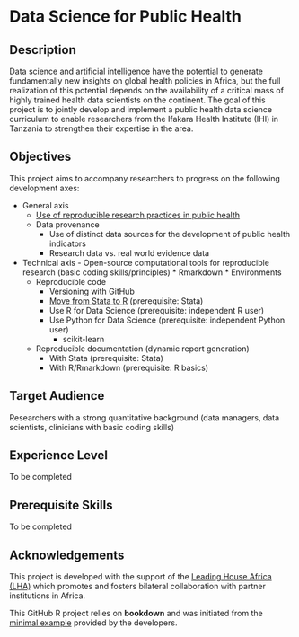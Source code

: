 # Data Science for Public Health

## Description

Data science and artificial intelligence have the potential to generate fundamentally new insights on global health policies in Africa, but the full realization of this potential depends on the availability of a critical mass of highly trained health data scientists on the continent. The goal of this project is to jointly develop and implement a public health data science curriculum to enable researchers from the Ifakara Health Institute (IHI) in Tanzania to strengthen their expertise in the area.

## Objectives

This project aims to accompany researchers to progress on the following development axes:

* General axis
    * [Use of reproducible research practices in public health](https://github.com/Thaliehln/ds4ph/wiki/1.-Use-of-reproducible-research-practices-in-public-health)
    * Data provenance
        * Use of distinct data sources for the development of public health indicators
        * Research data vs. real world evidence data
* Technical axis - Open-source computational tools for reproducible research (basic coding skills/principles)
        * Rmarkdown
        * Environments
    * Reproducible code
        * Versioning with GitHub 
        * [Move from Stata to R](https://github.com/Thaliehln/ds4ph/wiki/Moving-from-Stata-to-R) (prerequisite: Stata)
        * Use R for Data Science (prerequisite: independent R user)
        * Use Python for Data Science (prerequisite: independent Python user)
            * scikit-learn
    * Reproducible documentation (dynamic report generation)
        * With Stata (prerequisite: Stata)
        * With R/Rmarkdown (prerequisite: R basics)

## Target Audience

Researchers with a strong quantitative background (data managers, data scientists, clinicians with basic coding skills)

## Experience Level

To be completed

## Prerequisite Skills

To be completed

## Acknowledgements

This project is developed with the support of the [Leading House Africa (LHA)](https://www.swisstph.ch/en/research/leading-house-africa/) which promotes and fosters bilateral collaboration with partner institutions in Africa.

This GitHub R project relies on **bookdown** and was initiated from the [minimal example](https://github.com/rstudio/bookdown) provided by the developers.

